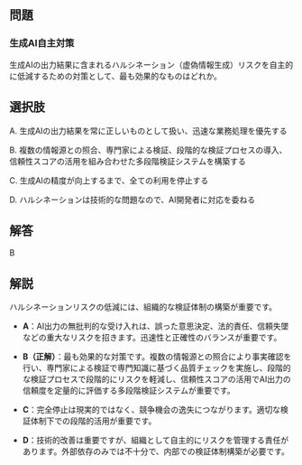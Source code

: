 ## 問題
### 生成AI自主対策
生成AIの出力結果に含まれるハルシネーション（虚偽情報生成）リスクを自主的に低減するための対策として、最も効果的なものはどれか。

## 選択肢
A. 生成AIの出力結果を常に正しいものとして扱い、迅速な業務処理を優先する

B. 複数の情報源との照合、専門家による検証、段階的な検証プロセスの導入、信頼性スコアの活用を組み合わせた多段階検証システムを構築する

C. 生成AIの精度が向上するまで、全ての利用を停止する

D. ハルシネーションは技術的な問題なので、AI開発者に対応を委ねる

## 解答
B

## 解説
ハルシネーションリスクの低減には、組織的な検証体制の構築が重要です。

- **A**：AI出力の無批判的な受け入れは、誤った意思決定、法的責任、信頼失墜などの重大なリスクを招きます。迅速性と正確性のバランスが重要です。

- **B（正解）**：最も効果的な対策です。複数の情報源との照合により事実確認を行い、専門家による検証で専門知識に基づく品質チェックを実施し、段階的な検証プロセスで段階的にリスクを軽減し、信頼性スコアの活用でAI出力の信頼度を定量的に評価する多段階検証システムが重要です。

- **C**：完全停止は現実的ではなく、競争機会の逸失につながります。適切な検証体制下での段階的活用が重要です。

- **D**：技術的改善は重要ですが、組織として自主的にリスクを管理する責任があります。外部依存のみでは不十分で、内部での検証体制構築が必要です。 